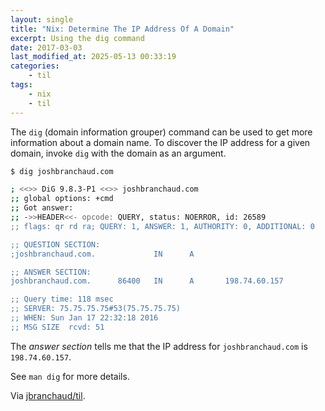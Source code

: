 ```yaml
---
layout: single
title: "Nix: Determine The IP Address Of A Domain"
excerpt: Using the dig command
date: 2017-03-03
last_modified_at: 2025-05-13 00:33:19
categories:
    - til
tags:
    - nix
    - til
---
```


The `dig` (domain information grouper) command can be used to get more
information about a domain name. To discover the IP address for a given
domain, invoke `dig` with the domain as an argument.

```bash
$ dig joshbranchaud.com

; <<>> DiG 9.8.3-P1 <<>> joshbranchaud.com
;; global options: +cmd
;; Got answer:
;; ->>HEADER<<- opcode: QUERY, status: NOERROR, id: 26589
;; flags: qr rd ra; QUERY: 1, ANSWER: 1, AUTHORITY: 0, ADDITIONAL: 0

;; QUESTION SECTION:
;joshbranchaud.com.             IN      A

;; ANSWER SECTION:
joshbranchaud.com.      86400   IN      A       198.74.60.157

;; Query time: 118 msec
;; SERVER: 75.75.75.75#53(75.75.75.75)
;; WHEN: Sun Jan 17 22:32:18 2016
;; MSG SIZE  rcvd: 51
```

The _answer section_ tells me that the IP address for `joshbranchaud.com` is
`198.74.60.157`.

See `man dig` for more details.

Via [jbranchaud/til](https://github.com/jbranchaud/til).
